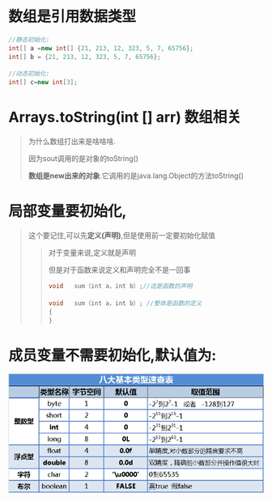 # 数组是引用数据类型

```java
//静态初始化:
int[] a =new int[] {21, 213, 12, 323, 5, 7, 65756};
int[] b = {21, 213, 12, 323, 5, 7, 65756};

//动态初始化:
int[] c=new int[3];
```

# Arrays.toString(int [] arr) 数组相关

> 为什么数组打出来是啥啥啥.
>
> 因为sout调用的是对象的toString()
>
> **数组是new出来的对象**.它调用的是java.lang.Object的方法toString()

# 局部变量要初始化,

> 这个要记住,可以先**定义(声明)**,但是使用前一定要初始化赋值
>
> > 对于变量来说,定义就是声明
> >
> > 但是对于函数来说定义和声明完全不是一回事 
> >
> > ```java
> > void   sum（int a，int b）;//这是函数的声明
> > 
> > void   sum（int a，int b）; //整体是函数的定义
> > {
> > }
> > ```
> >

# 成员变量不需要初始化,默认值为:

![这里参数干嘛的?](FixLater.assets/image063.gif)




